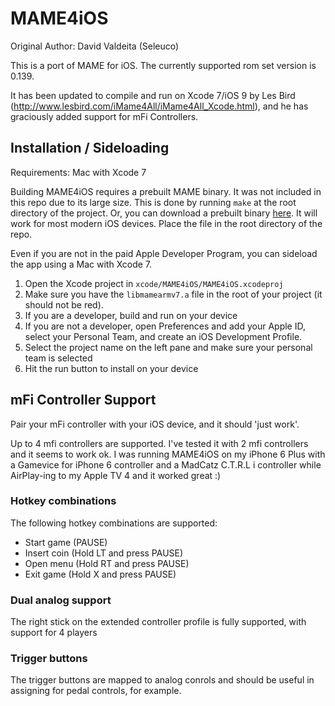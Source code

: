 # MAME4iOS

Original Author: David Valdeita (Seleuco)<br/>

This is a port of MAME for iOS. The currently supported rom set version is 0.139.

It has been updated to compile and run on Xcode 7/iOS 9 by Les Bird (http://www.lesbird.com/iMame4All/iMame4All_Xcode.html), and he has graciously added support for mFi Controllers.

## Installation / Sideloading

Requirements: Mac with Xcode 7

Building MAME4iOS requires a prebuilt MAME binary. It was not included in this repo due to its large size. This is done by running `make` at the root directory of the project. Or, you can download a prebuilt binary [here](https://mega.nz/#!HVYj2Yqa!u7W2zvPLRQ7T4TAoMqGR2NZtjEl90HMTSXUQzD-2gRE). It will work for most modern iOS devices. Place the file in the root directory of the repo.

Even if you are not in the paid Apple Developer Program, you can sideload the app using a Mac with Xcode 7.

1. Open the Xcode project in `xcode/MAME4iOS/MAME4iOS.xcodeproj`
2. Make sure you have the `libmamearmv7.a` file in the root of your project (it should not be red).
1. If you are a developer, build and run on your device
1. If you are not a developer, open Preferences and add your Apple ID, select your Personal Team, and create an iOS Development Profile.
1. Select the project name on the left pane and make sure your personal team is selected
1. Hit the run button to install on your device

## mFi Controller Support

Pair your mFi controller with your iOS device, and it should 'just work'. 

Up to 4 mfi controllers are supported. I've tested it with 2 mfi controllers and it seems to work ok. I was running MAME4iOS on my iPhone 6 Plus with a Gamevice for iPhone 6 controller and a MadCatz C.T.R.L i controller while AirPlay-ing to my Apple TV 4 and it worked great :)

### Hotkey combinations

The following hotkey combinations are supported:

- Start game (PAUSE)
- Insert coin (Hold LT and press PAUSE)
- Open menu (Hold RT and press PAUSE)
- Exit game (Hold X and press PAUSE)

### Dual analog support

The right stick on the extended controller profile is fully supported, with support for 4 players

### Trigger buttons

The trigger buttons are mapped to analog conrols and should be useful in assigning for pedal controls, for example.

